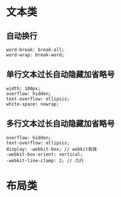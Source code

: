 # 文本类

## 自动换行

    word-break: break-all;
    word-wrap: break-word;


## 单行文本过长自动隐藏加省略号

    width: 100px;
    overflow: hidden;
    text-overflow: ellipsis;
    white-space: nowrap;


## 多行文本过长自动隐藏加省略号

    overflow: hidden;
    text-overflow: ellipsis;
    display: -webkit-box; // webkit有效
    -webkit-box-orient: vertical;
    -webkit-line-clamp: 2; // 几行

# 布局类
